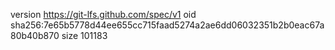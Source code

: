 version https://git-lfs.github.com/spec/v1
oid sha256:7e65b5778d44ee655cc715faad5274a2ae6dd06032351b2b0eac67a80b40b870
size 101183
